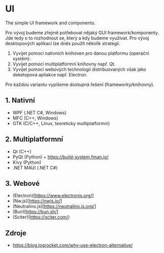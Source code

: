 # UI
The simple UI framework and components.

Pro vývoj budeme zřejmě potřebovat nějaký GUI framework/komponenty. Jde tedy o to rozhodnout se, který a kdy budeme využívat.
Pro vývoj desktopových aplikací lze dněs použít několik strategií. 

1. Vyvíjet pomocí nativních knihoven pro danou platformu (operační systém).
2. Vyvíjet pomocí multiplatformní knihovny např. Qt.
3. Vyvíjet pomocí webových technologií distribuovaných však jako deketopová apliakce např. Electron.

Pro každou variantu vypíšeme dostupná řešení (frameworky/knihovny).

## 1. Nativní

- WPF (.NET C#, Windows) 
- MFC (C++, Windows)
- GTK (C/C++, Linux, teoreticky multiplatformní)

## 2. Multiplatformní

- Qt (C++)
- PyQt (Python) + https://build-system.fman.io/
- Kivy (Python)
- .NET MAUI (.NET C#)

## 3. Webové

- (Electron)[https://www.electronjs.org/]
- (Nw.js)[https://nwjs.io/]
- (Neutralino.js)[https://neutralino.js.org/]
- (Bun)[https://bun.sh/]
- (Sciter)(https://sciter.com/)

## Zdroje

- https://blog.logrocket.com/why-use-electron-alternative/
